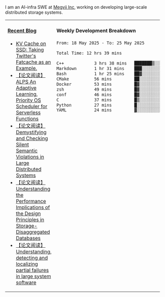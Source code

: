 I am an AI-infra SWE at [Megvii Inc](https://en.megvii.com/), working on developing large-scale distributed storage systems.

<table width="960px">
<tr>
<td valign="top" width="50%">

#### <a href="https://www.kongjun18.me" target="_blank">Recent Blog</a>

<!-- BLOG-POST-LIST:START -->
- [KV Cache on SSD: Taking Twitter&#39;s Fatcache as an Example.](https://kongjun18.github.io/posts/kv-cache-on-disk-taking-twitters-fatcache-as-an-example/)
- [【论文阅读】ALPS An Adaptive Learning, Priority OS Scheduler for Serverless Functions](https://kongjun18.github.io/posts/alps-an-adaptive-learning-priority-os-scheduler-for-serverless-functions/)
- [【论文阅读】Demystifying and Checking Silent Semantic Violations in Large Distributed Systems](https://kongjun18.github.io/posts/demystifying-and-checking-silent-semantic-violations-in-large-distributed-systems/)
- [【论文阅读】Understanding the Performance Implications of the Design Principles in Storage-Disaggregated Databases](https://kongjun18.github.io/posts/understanding-the-performance-implications-of-the-design-principles-in-storage-disaggregated-databases/)
- [【论文阅读】Understanding, detecting and localizing partial failures in large system software](https://kongjun18.github.io/posts/understanding-detecting-and-localizing-partial-failures-in-large-system-software/)
<!-- BLOG-POST-LIST:END -->

</td>
<td valign="top" width="50%">

#### Weekly Development Breakdown

<!--START_SECTION:waka-->

```txt
From: 18 May 2025 - To: 25 May 2025

Total Time: 12 hrs 39 mins

C++            3 hrs 38 mins   ███████▒░░░░░░░░░░░░░░░░░   28.81 %
Markdown       1 hr 31 mins    ███░░░░░░░░░░░░░░░░░░░░░░   11.98 %
Bash           1 hr 25 mins    ██▓░░░░░░░░░░░░░░░░░░░░░░   11.24 %
CMake          56 mins         ██░░░░░░░░░░░░░░░░░░░░░░░   07.38 %
Docker         53 mins         █▓░░░░░░░░░░░░░░░░░░░░░░░   07.10 %
zsh            49 mins         █▓░░░░░░░░░░░░░░░░░░░░░░░   06.52 %
conf           46 mins         █▓░░░░░░░░░░░░░░░░░░░░░░░   06.08 %
C              37 mins         █▒░░░░░░░░░░░░░░░░░░░░░░░   04.90 %
Python         27 mins         █░░░░░░░░░░░░░░░░░░░░░░░░   03.67 %
YAML           24 mins         ▓░░░░░░░░░░░░░░░░░░░░░░░░   03.19 %
```

<!--END_SECTION:waka-->
</td>
</tr>

</table>

